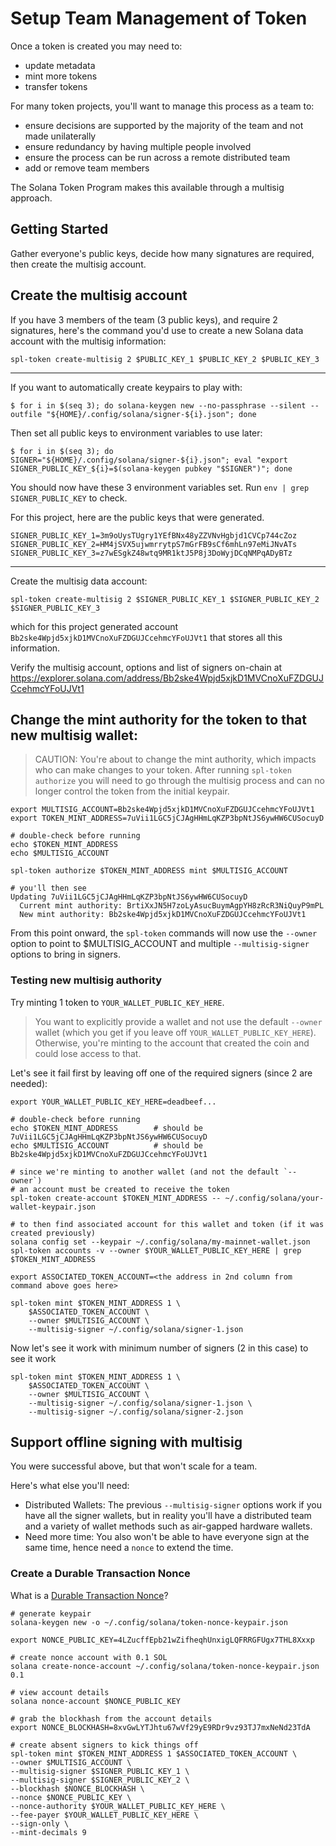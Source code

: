 # Setup Team Management of Token

Once a token is created you may need to:

- update metadata
- mint more tokens
- transfer tokens

For many token projects, you'll want to manage this process as a team to:

- ensure decisions are supported by the majority of the team and not made unilaterally
- ensure redundancy by having multiple people involved
- ensure the process can be run across a remote distributed team
- add or remove team members

The Solana Token Program makes this available through a multisig approach.

## Getting Started

Gather everyone's public keys, decide how many signatures are required, then create the multisig account.

## Create the multisig account

If you have 3 members of the team (3 public keys), and require 2 signatures, here's the command you'd use to create a new Solana data account with the multisig information:

    spl-token create-multisig 2 $PUBLIC_KEY_1 $PUBLIC_KEY_2 $PUBLIC_KEY_3

---

If you want to automatically create keypairs to play with:

```
$ for i in $(seq 3); do solana-keygen new --no-passphrase --silent --outfile "${HOME}/.config/solana/signer-${i}.json"; done
```

Then set all public keys to environment variables to use later:

```
$ for i in $(seq 3); do SIGNER="${HOME}/.config/solana/signer-${i}.json"; eval "export SIGNER_PUBLIC_KEY_${i}=$(solana-keygen pubkey "$SIGNER")"; done
```

You should now have these 3 environment variables set. Run `env | grep SIGNER_PUBLIC_KEY` to check.

For this project, here are the public keys that were generated.

```
SIGNER_PUBLIC_KEY_1=3m9oUysTUgry1YEfBNx48yZZVNvHgbjd1CVCp744cZoz
SIGNER_PUBLIC_KEY_2=HM4jSVX5ujwmrrytpS7mGrFB9sCf6mhLn97eMiJNvATs
SIGNER_PUBLIC_KEY_3=z7wESgkZ48wtq9MR1ktJ5P8j3DoWyjDCqNMPqADyBTz
```

---

Create the multisig data account:

    spl-token create-multisig 2 $SIGNER_PUBLIC_KEY_1 $SIGNER_PUBLIC_KEY_2 $SIGNER_PUBLIC_KEY_3

which for this project generated account `Bb2ske4Wpjd5xjkD1MVCnoXuFZDGUJCcehmcYFoUJVt1` that stores all this information.

Verify the multisig account, options and list of signers on-chain at <https://explorer.solana.com/address/Bb2ske4Wpjd5xjkD1MVCnoXuFZDGUJCcehmcYFoUJVt1>

## Change the mint authority for the token to that new multisig wallet:

> CAUTION: You're about to change the mint authority,
> which impacts who can make changes to your token.
> After running `spl-token authorize` you will need to go
> through the multisig process and can no longer control
> the token from the initial keypair.

    export MULTISIG_ACCOUNT=Bb2ske4Wpjd5xjkD1MVCnoXuFZDGUJCcehmcYFoUJVt1
    export TOKEN_MINT_ADDRESS=7uVii1LGC5jCJAgHHmLqKZP3bpNtJS6ywHW6CUSocuyD

    # double-check before running
    echo $TOKEN_MINT_ADDRESS
    echo $MULTISIG_ACCOUNT

    spl-token authorize $TOKEN_MINT_ADDRESS mint $MULTISIG_ACCOUNT

    # you'll then see
    Updating 7uVii1LGC5jCJAgHHmLqKZP3bpNtJS6ywHW6CUSocuyD
      Current mint authority: BrtiXxJN5H7zoLyAsucBuymAgpYH8zRcR3NiQuyP9mPL
      New mint authority: Bb2ske4Wpjd5xjkD1MVCnoXuFZDGUJCcehmcYFoUJVt1

From this point onward, the `spl-token` commands will now use the `--owner` option to point to $MULTISIG_ACCOUNT and multiple `--multisig-signer` options to bring in signers.

### Testing new multisig authority

Try minting 1 token to `YOUR_WALLET_PUBLIC_KEY_HERE`.

> You want to explicitly provide a wallet and not use the default `--owner` wallet
> (which you get if you leave off `YOUR_WALLET_PUBLIC_KEY_HERE`).
> Otherwise, you're minting to the account that created the coin and could lose access to that.

Let's see it fail first by leaving off one of the required signers (since 2 are needed):

    export YOUR_WALLET_PUBLIC_KEY_HERE=deadbeef...

    # double-check before running
    echo $TOKEN_MINT_ADDRESS        # should be 7uVii1LGC5jCJAgHHmLqKZP3bpNtJS6ywHW6CUSocuyD
    echo $MULTISIG_ACCOUNT          # should be Bb2ske4Wpjd5xjkD1MVCnoXuFZDGUJCcehmcYFoUJVt1

    # since we're minting to another wallet (and not the default `--owner`)
    # an account must be created to receive the token
    spl-token create-account $TOKEN_MINT_ADDRESS -- ~/.config/solana/your-wallet-keypair.json

    # to then find associated account for this wallet and token (if it was created previously)
    solana config set --keypair ~/.config/solana/my-mainnet-wallet.json
    spl-token accounts -v --owner $YOUR_WALLET_PUBLIC_KEY_HERE | grep $TOKEN_MINT_ADDRESS

    export ASSOCIATED_TOKEN_ACCOUNT=<the address in 2nd column from command above goes here>

    spl-token mint $TOKEN_MINT_ADDRESS 1 \
        $ASSOCIATED_TOKEN_ACCOUNT \
        --owner $MULTISIG_ACCOUNT \
        --multisig-signer ~/.config/solana/signer-1.json

Now let's see it work with minimum number of signers (2 in this case) to see it work

    spl-token mint $TOKEN_MINT_ADDRESS 1 \
        $ASSOCIATED_TOKEN_ACCOUNT \
        --owner $MULTISIG_ACCOUNT \
        --multisig-signer ~/.config/solana/signer-1.json \
        --multisig-signer ~/.config/solana/signer-2.json

## Support offline signing with multisig

You were successful above, but that won't scale for a team.

Here's what else you'll need:

- Distributed Wallets: The previous `--multisig-signer` options work if you have all the signer wallets, but in reality you'll have a distributed team and a variety of wallet methods such as air-gapped hardware wallets.
- Need more time: You also won't be able to have everyone sign at the same time, hence need a `nonce` to extend the time.

### Create a Durable Transaction Nonce

What is a [Durable Transaction Nonce](https://docs.solana.com/offline-signing/durable-nonce)?

    # generate keypair
    solana-keygen new -o ~/.config/solana/token-nonce-keypair.json

    export NONCE_PUBLIC_KEY=4LZucffEpb21wZifheqhUnxigLQFRRGFUgx7THL8Xxxp

    # create nonce account with 0.1 SOL
    solana create-nonce-account ~/.config/solana/token-nonce-keypair.json 0.1

    # view account details
    solana nonce-account $NONCE_PUBLIC_KEY

    # grab the blockhash from the account details
    export NONCE_BLOCKHASH=8xvGwLYTJhtu67wVf29yE9RDr9vz93TJ7mxNeNd23TdA

    # create absent signers to kick things off
    spl-token mint $TOKEN_MINT_ADDRESS 1 $ASSOCIATED_TOKEN_ACCOUNT \
    --owner $MULTISIG_ACCOUNT \
    --multisig-signer $SIGNER_PUBLIC_KEY_1 \
    --multisig-signer $SIGNER_PUBLIC_KEY_2 \
    --blockhash $NONCE_BLOCKHASH \
    --nonce $NONCE_PUBLIC_KEY \
    --nonce-authority $YOUR_WALLET_PUBLIC_KEY_HERE \
    --fee-payer $YOUR_WALLET_PUBLIC_KEY_HERE \
    --sign-only \
    --mint-decimals 9

